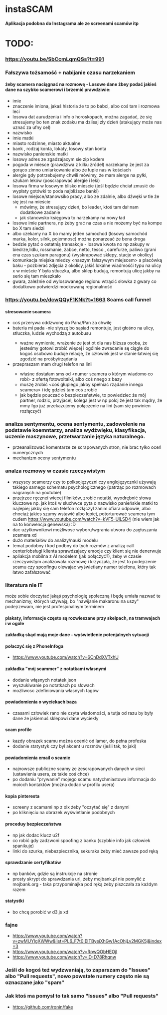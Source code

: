 # instaSCAM

#### Aplikacja podobna do Instagrama ale ze screenami scamów itp

# TODO:

### https://youtu.be/SbCcmLqmQSs?t=991



###  Fałszywa tożsamość + nabijanie czasu narzekaniem
#### żeby scamera naciągnać na rozmowę - Losowe dane żbey podać jakieś dane na szybko scamerowi i brzemić prawdziwie:
- imie
- znaczenie imiona, jakaś historia że to po babci, albo coś tam i rozmowa leci
- losowa dat aurudzenia i info o horoskopach, można zagadać, że się stresujemy bo ten znak zodaku ma dziisaj zły dzień (atakujący może nas uznać za ufny cel)
- nazwisko
- imie matki
- miasto rodzinne, miasto aktualne
- bank , rodzaj konta, lokaty, losowy stan konta
- nazwisko panienskie matki
- losowy adres ze zgadzajacym sie zip kodem
- pogoda w miesce (prawdziwa z kilku żródeł) narzekamy że jest za gorąco zimno umiarkowanie albo że łupie nas w kościach
- alergie gdy potrzebujemy chwili mówimy, że mam alerge na pyłki, szukam leków (poscrapować alergie i leki)
- losowa firma w losowym blisko miescie (jeśl będzie chciał zmusić do wypłaty gotówki to poda najbliższe banki)
- losowe miejsce/stanowsiko pracy, albo ze zdalnie, albo dźwęki w tle że się jest na mieście
  - mówimy, że stresujący dzień, bo leader, ktoś tam dał nam dodatkowe zadanie
  - jak stanowsko księgowa to narzekamy na nowy ład
- losowe imie partnera, np żeby grać na czas a nie możemy być na kompe bo X tam siedzi
- albo czekamy na X bo mamy jeden samochod (losowy samochód marka, kolor, silnk, pojemnosc) można ponarzeać że bena droga
- bedzie pytać o ostatnią transakcje - losowa kwota no np zakupy w biedrze,lidlu, rossmanie, żabce, netto, tesco , carefurze, paliwo (grani ena czas szukam paragonu) (wyskrapować sklepy, stacje w okolicy)
- komunkacja miejska miedzy <naszym fałszywym miejscem> a placówką baku - pozbierać zdjęcia z okolicy, jakiś lokalne wiadmośći typu na ulicy x w mieście Y była stłuczka, albo sklep budują, remontują ulicę jakby na serio się tam mieszkało
- gwara, zależnie od wylosowanego regionu wtrącić słowka z gwary co dodatkowo potwierdzi mockowaną regionalność

### https://youtu.be/dcwQQyF1KNk?t=1663 Scams call funnel

#### stresowanie scamera
- coś przerywa oddzwonę do Pana/Pan <imie scamera> za chwilę
- bateria mi pada
  -nie słyszę <imie scamera> bo sąsiad remontuje, jest głośno na ulicy, stłuczka, ludzie wychodzą z autobusu
  - <imie scamera> ważne wymienie, wrażenie że jest ot dla nas blższa osoba, że jesteśmy gotowi zrobić więcej i ogólnie zwracanie sę ciągłe do kogoś osobowo buduje relację, że człowiek jest w stanie łatwiej się zgodzić na prośby/rządania
- przepraszam mam drugi telefon na linii <nr innego scamu z bazy albo banku> 
  - właśne dostałam sms od <numer scamera o którym wiadomo co robi> z ofertą fotowoltaiki, albo coś nnego z bazy
  - muszę zrobić <coś głupiego jakby spełniać rządanie innego scamera> i idę gdzieś tam coś zrobić
  - jak będzie pouczać o bezpieczeństwie, to powiedziec że mój partner, rodzic, przyjacel, kolega jest w np polcj  że <scamer> jest tak mądry, że mmy fgo już przekazujemy połączenie na lini (sam się powinien rozłączyć)

### analiza sentymentu, ocena sentymentu, zadowolenie na podstawie koemntarzy, analiza wydźwięku, klasyfikacja, uczenie maszynowe, przetwarzanie języka naturalnego.

- przeanalizować komentarze ze scrapowanych stron, nie brac tylko oceń numerycznych
- mechanizm oceny sentymentu

### analza rozmowy w czasie rzeczywistym
- wszyscy scamerzy czy to polksojęzyczni czy anglojęzycznki używają takiego samego schematu psychologicznego (patrząc po rozmowach nagranych na youtubie)
- przejrzec ręcznei wiecej filmików, zrobić notatki, wyodrębnić słowa kluczowe np. jak ktoś w słuchwce pyta o nazwisko panieńskie matki to najlepiej jakby się sam telefon rozłączył zanim ofiara odpowie, albo chociaż jakies szumy wstawić albo lepiej, potorturować scamera tym cudem https://www.youtube.com/watch?v=kVF5-UlLSD4 (nie wiem jak na to konwencja genewska) :D
- dac użytkownikowi możliwosc wyboru/wgrania utworu do zagłuszania scamera xd
- dużo materiałów do analizy/nauki modelu
- temat podobny i kod podbny do tych rozmów z analizą call center/obsługi klienta sprawdzajacy emocje czy klient się nie denerwuje
- apliakcja mobilna z AI modelem (jak połączyć?), żeby w czasie rzeczywistym analizowała rozmowę i krzyczała, że jest to podejrzenie scamu czy spoofingu olewajac wyświetlany numer telefonu, który tak łatwo zafałszować

### literatura nie IT
może sobie doczytać jakąś psychologię społeczną i będę umiała nazwać te mechanizmy, których używają, bo "nawijanie makaronu na uszy" podejrzewam, nie jest profesjonalnym terminem

#### plakaty, informacje często są rozwieszane przy skelpach, na tramwajach i w ogóle

#### zakładką skąd mają moje dane - wyświetlenie potenjalnych sytuacji

#### połaczyć się z PhoneInfoga

- https://www.youtube.com/watch?v=6CnDdXVTxhU

#### zakładka "mój scammer" z notatkami własnymi

- dodanie włąsnych notatek json
- wyszukiwanie po notatkach po słowach
- możliwosc zdefiniowania własnych tagów

#### powiadomienia o wyciekach baza

- czasami człowiek rano nie czyta wiadomości, a tutja od razu by były dane że jakiemuś sklepowi dane wyciekły

#### scam profile

- kazdy obrazek scamu można ocenić od lamer, do pełna profeska
- dodanie statystyk czy byl akcent u rozmów (jeśli tak, to jaki)

#### powiadomienia email o scamie

- najnowsze publiczne scamy ze zescrapowanych danych w sieci (ustawienia usera, ze takie coś chce)
- po dodaniu "prywanie" mojego scamu natychmiastowa informacja do moioch kontaktów (można dodać w profilu usera)

#### kopia pinteresta

- screeny z scamami np z olx żeby "oczytać się" z danymi
- po kliknięciu na obrazek wyświetlanie podobnych

#### proceduy bezpieczeństwa

- np jak dodac klucz u2f
- co robić gdy zadzwoni spoofing z banku (szybkie info jak człowiek spanikuje)
- linki do szurka, niebezpiecznika, sekuraka żeby mieć zawsze pod ręką

#### sprawdzanie certyfikatów

- np banków, gdzie są instrukcje na stronie
- prosty skrypt do sprawdzania url, żeby mojbank.pl nie pomylić z mojbank.org - taka przypominajka pod ręką żeby piszczała za każdym razem

#### statystki

- bo chcę porobić w d3.js xd

### fajne
- https://www.youtube.com/watch?v=zwMUYlgXWWw&list=PL6_F7t0IEITByeiXhGw1AcOhjLv2MGK5j&index=3
- https://www.youtube.com/watch?v=RpwQObHEOjI
- https://www.youtube.com/watch?v=iD-D78Rhqnw

### Jeśli do kogoś też wydzwaniają, to zaparszam do "Issues" albo "Pull requests", nowo powstałe numery często nie są oznaczane jako "spam"

### Jak ktoś ma pomysl to tak samo "Issues" albo "Pull requests"


- https://github.com/ronin/fake
